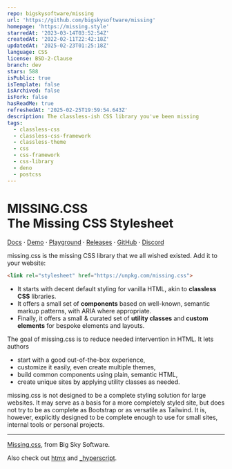 ```yaml
---
repo: bigskysoftware/missing
url: 'https://github.com/bigskysoftware/missing'
homepage: 'https://missing.style'
starredAt: '2023-03-14T03:52:54Z'
createdAt: '2022-02-11T22:42:18Z'
updatedAt: '2025-02-23T01:25:18Z'
language: CSS
license: BSD-2-Clause
branch: dev
stars: 588
isPublic: true
isTemplate: false
isArchived: false
isFork: false
hasReadMe: true
refreshedAt: '2025-02-25T19:59:54.643Z'
description: The classless-ish CSS library you've been missing
tags:
  - classless-css
  - classless-css-framework
  - classless-theme
  - css
  - css-framework
  - css-library
  - deno
  - postcss
---
```




# MISSING.CSS<br> The Missing CSS Stylesheet

[Docs](https://missing.style/docs/) ·
[Demo](https://missing.style/demos/) ·
[Playground](https://missing.style/playground/) ·
[Releases](https://missing.style/releases/) ·
[GitHub](https://github.com/bigskysoftware/missing) ·
[Discord](https://htmx.org/discord)

missing.css is the missing CSS library that we all wished existed. Add it to your website:

```html
<link rel="stylesheet" href="https://unpkg.com/missing.css">
```

 * It starts with decent default styling for vanilla HTML, akin to **classless
   CSS** libraries.
 * It offers a small set of **components** based on well-known, semantic markup
   patterns, with ARIA where appropriate.
 * Finally, it offers a small & curated set of **utility classes** and **custom
   elements** for bespoke elements and layouts.

The goal of missing.css is to reduce needed intervention in HTML. It lets
authors

 - start with a good out-of-the-box experience,
 - customize it easily, even create multiple themes,
 - build common components using plain, semantic HTML,
 - create unique sites by applying utility classes as needed.

missing.css is not designed to be a complete styling solution for large
websites. It may serve as a basis for a more completely styled site, but does
not try to be as complete as Bootstrap or as versatile as Tailwind.
It is, however, explicitly designed to be complete enough to use for small sites, internal tools or
personal projects.

--------

[Missing.css](https://missing.style), from Big Sky Software.

Also check out [htmx](https://htmx.org) and [_hyperscript](https://hyperscript.org).
